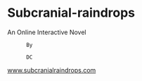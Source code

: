 # Subcranial-raindrops

An Online Interactive Novel

          By

          DC
          
www.subcranialraindrops.com
